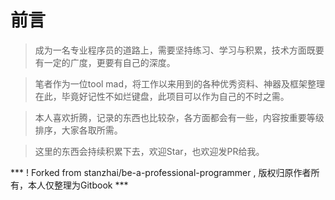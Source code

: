 # 前言

> 成为一名专业程序员的道路上，需要坚持练习、学习与积累，技术方面既要有一定的广度，更要有自己的深度。

> 笔者作为一位tool mad，将工作以来用到的各种优秀资料、神器及框架整理在此，毕竟好记性不如烂键盘，此项目可以作为自己的不时之需。

> 本人喜欢折腾，记录的东西也比较杂，各方面都会有一些，内容按重要等级排序，大家各取所需。

>  这里的东西会持续积累下去，欢迎Star，也欢迎发PR给我。


*** ! Forked from stanzhai/be-a-professional-programmer , 版权归原作者所有，本人仅整理为Gitbook ***


